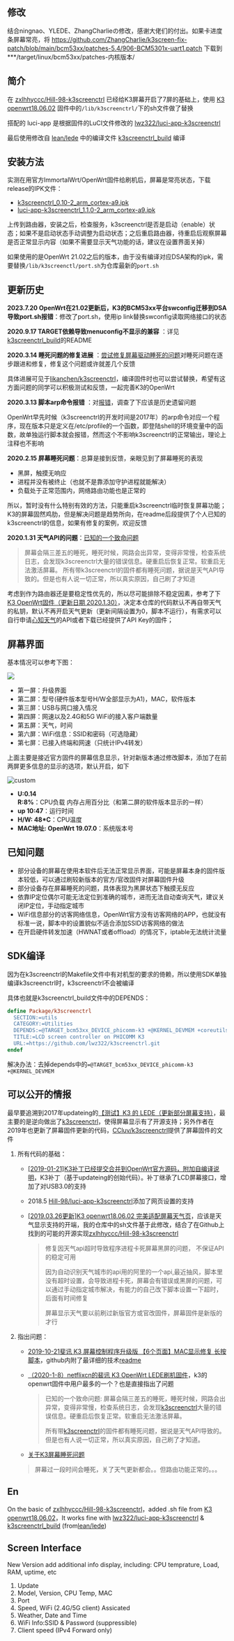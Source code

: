 ## 修改

结合ningnao、YLEDE、ZhangCharlieの修改，感谢大佬们的付出。如果卡进度条屏幕常亮，将
https://github.com/ZhangCharlie/k3screen-fix-patch/blob/main/bcm53xx/patches-5.4/906-BCM5301x-uart1.patch
下载到
***/target/linux/bcm53xx/patches-内核版本/

## 简介

在 [zxlhhyccc/Hill-98-k3screenctrl](https://github.com/zxlhhyccc/Hill-98-k3screenctrl) 已经给K3屏幕开启了7屏的基础上，使用 [K3 openwrt18.06.02](https://www.right.com.cn/forum/thread-466672-1-1.html) 固件中的```/lib/k3screenctrl/```下的sh文件做了替换

搭配的 luci-app 是根据固件的LuCI文件修改的 [lwz322/luci-app-k3screenctrl](https://github.com/lwz322/luci-app-k3screenctrl)

最后使用修改自 [lean/lede](https://github.com/lean/lede) 中的编译文件 [k3screenctrl_build](https://github.com/lwz322/k3screenctrl_build) 编译

## 安装方法

实测在用官方ImmortalWrt/OpenWrt固件给刷机后，屏幕是常亮状态，下载release的IPK文件：
- [k3screenctrl_0.10-2_arm_cortex-a9.ipk](https://github.com/lwz322/k3screenctrl/releases/download/0.10-2/k3screenctrl_0.10-2_arm_cortex-a9.ipk)
- [luci-app-k3screenctrl_1.1.0-2_arm_cortex-a9.ipk](https://github.com/lwz322/luci-app-k3screenctrl/releases/download/0.10-2/luci-app-k3screenctrl_1.1.0-2_arm_cortex-a9.ipk)

上传到路由器，安装之后，检查服务，k3screenctrl是否是启动（enable）状态；如果不是启动状态手动调整为启动状态；之后重启路由器，待重启后观察屏幕是否正常显示内容（如果不需要显示天气功能的话，建议在设置界面关掉）

如果使用的是OpenWrt 21.02之后的版本，由于没有编译对应DSA架构的ipk，需要替换``/lib/k3screenctl/port.sh``为仓库最新的``port.sh``

## 更新历史

**2023.7.20 OpenWrt在21.02更新后，K3的BCM53xx平台swconfig迁移到DSA导致port.sh报错**：修改了port.sh，使用ip link替换swconfig读取网络接口的状态

**2020.9.17 TARGET依赖导致menuconfig不显示的兼容** ：详见[k3screenctrl_build](https://github.com/lwz322/k3screenctrl_build)的README

**2020.3.14 睡死问题的修复进展** ：[尝试修复屏幕驱动睡死的问题](https://www.right.com.cn/forum/thread-3174657-1-1.html)对睡死问题在逐步跟进和修复，修复这个问题或许就差几个反馈

具体进展可见于[likanchen/k3screenctrl](https://github.com/likanchen/k3screenctrl)，编译固件时也可以尝试替换，希望有这方面问题的同学可以积极测试和反馈，一起完善K3的OpenWrt

**2020.3.13 脚本arp命令报错** ：对[报错](https://www.right.com.cn/forum/forum.php?mod=redirect&goto=findpost&ptid=729670&pid=8029524)，调查了下应该是历史遗留问题

OpenWrt早先时候（k3screenctrl的开发时间是2017年）的arp命令对应一个程序，现在版本只是定义在/etc/profile的一个函数，即登陆shell的环境变量中的函数，故单独运行脚本就会报错，然而这个不影响k3screenctrl的正常输出，理论上注释也不影响

**2020.2.15 屏幕睡死问题**：总算是接到反馈，亲眼见到了屏幕睡死的表现
- 黑屏，触摸无响应
- 进程并没有被终止（也就不是靠添加守护进程就能解决）
- 负载处于正常范围内，网络路由功能也是正常的

所以，暂时没有什么特别有效的方法，只能重启k3screenctrl临时恢复屏幕功能；K3的屏幕固然鸡肋，但是解决问题是趋势所向，在readme后段提供了个人已知的k3screenctrl的信息，如果有修复的案例，欢迎反馈

**2020.1.31 天气API的问题**：[已知的一个致命问题](https://www.right.com.cn/forum/thread-2068254-1-1.html)
> 屏幕会隔三差五的睡死，睡死时候，网路会出异常，变得非常慢，检查系统日志，会发现k3screenctrl大量的错误信息。硬重启后恢复正常。软重启无法激活屏幕。
> 所有带k3screenctrl的固件都有睡死问题，据说是天气API导致的。但是也有人说一切正常，所以真实原因，自己刷了才知道

考虑到作为路由器还是要稳定性优先的，所以尽可能排除不稳定因素，参考了下[ K3 OpenWrt固件（更新日期 2020.1.30）](https://www.right.com.cn/forum/thread-2512521-1-1.html)，决定本仓库的代码默认不再自带天气的私钥，默认不再开启天气更新（更新间隔设置为0，脚本不运行），有需求可以自行申请[心知天气](https://www.seniverse.com/)的API或者下载已经提供了API Key的固件；

## 屏幕界面
基本情况可以参考下图：

![](https://cdn.jsdelivr.net/gh/lwz322/pics/github.io/k3-7_screens.png)

- 第一屏：升级界面
- 第二屏：型号(硬件版本型号H/W全部显示为A1)，MAC，软件版本
- 第三屏：USB与网口接入情况
- 第四屏：网速以及2.4G和5G WiFi的接入客户端数量
- 第五屏：天气，时间
- 第六屏：WiFi信息：SSID和密码（可选隐藏）
- 第七屏：已接入终端和网速（只统计IPv4转发）

上面主要是接近官方固件的屏幕信息显示，针对新版本通过修改脚本，添加了在前两屏更多信息的显示的选项，默认开启，如下

![custom](https://cdn.jsdelivr.net/gh/lwz322/pics/github.io/k3screen_custom.png)


- **U:0.14 R:8%**：CPU负载 内存占用百分比（和第二屏的软件版本显示的一样）
- **up 10:47**：运行时间
- **H/W: 48*C**：CPU温度
- **MAC地址: OpenWrt 19.07.0**：系统版本号

## 已知问题

- 部分设备的屏幕在使用本软件后无法正常显示界面，可能是屏幕本身的固件版本较低，可以通过刷较新版本的官方/官改固件对屏幕固件升级
- 部分设备存在屏幕睡死的问题，具体表现为黑屏状态下触摸无反应
- 依靠IP定位偶尔可能无法定位到准确的城市，进而无法自动查询天气，建议关闭IP定位，手动指定城市
- WiFi信息部分的访客网络信息，OpenWrt官方没有访客网络的APP，也就没有标准一说，脚本中的设置貌似不适合添加SSID访客网络的做法
- 在开启硬件转发加速（HWNAT或者offload）的情况下，iptable无法统计流量

## SDK编译
因为在k3screenctrl的Makefile文件中有对机型的要求的倚赖，所以使用SDK单独编译k3screenctrl时，k3screenctrl不会被编译

具体也就是k3screenctrl_build文件中的DEPENDS：
```makefile
define Package/k3screenctrl
  SECTION:=utils
  CATEGORY:=Utilities
  DEPENDS:=@TARGET_bcm53xx_DEVICE_phicomm-k3 +@KERNEL_DEVMEM +coreutils +coreutils-od +bash +curl
  TITLE:=LCD screen controller on PHICOMM K3
  URL:=https://github.com/lwz322/k3screenctrl.git
endef
```
解决办法：去掉depends中的```=@TARGET_bcm53xx_DEVICE_phicomm-k3 +@KERNEL_DEVMEM ```

## 可以公开的情报

最早要追溯到2017年updateing的[【测试】K3 的 LEDE（更新部分屏幕支持）](https://koolshare.cn/thread-91998-1-1.html)，最主要的是逆向做出了[k3screenctrl](https://github.com/updateing/k3screenctrl)，使得屏幕显示有了开源支持；另外作者在2019年也更新了屏幕固件更新的代码，[CCluv/k3screenctrl](https://github.com/CCluv/k3screenctrl)提供了屏幕固件的文件

1. 所有代码的基础：
   
   - [[2019-01-21]K3补丁已经提交合并到OpenWrt官方源码，附加自编译说明](https://www.right.com.cn/forum/thread-419328-1-1.html)，K3补丁（基于updateing的创始代码）。补丁继承了LCD屏幕接口，增加了对USB3.0的支持
   
   - 2018.5 [Hill-98/luci-app-k3screenctrl](https://github.com/Hill-98/luci-app-k3screenctrl)添加了网页设置的支持
   
   - [[2019.03.26更新]K3 openwrt18.06.02 完美适配屏幕天气页](https://www.right.com.cn/forum/thread-466672-1-1.html)，应该是天气显示支持的开端，我的仓库中的sh文件基于此修改，结合了在Github上找到的可能的开源实现[zxlhhyccc/Hill-98-k3screenctrl](https://github.com/zxlhhyccc/Hill-98-k3screenctrl)
   
     > 修复因天气api超时导致程序进程卡死屏幕黑屏的问题， 不保证API的稳定可用
     >
     > 因为自动识别天气城市的api用的阿里的一个api,最近抽风，脚本里没有超时设置，会导致进程卡死，屏幕会有错误或黑屏的问题，可以通过手动指定城市解决，有能力的自己改下脚本设置一下超时，后面有时间修复
     >
     > 屏幕显示天气要以前刷过新版官方或官改固件，屏幕固件是新版的才行
   
2. 指出问题：

   - [2019-10-21斐讯 K3 屏幕控制程序升级版 【6个页面】MAC显示修复 长按脚本](https://www.right.com.cn/forum/thread-1247520-1-1.html)，github内附了最详细的技术[readme](https://github.com/lanceliao/k3screenctrl)

   - [（2020-1-8）netflixcn的裴讯 K3 OpenWrt LEDE刷机固件](https://www.right.com.cn/forum/thread-2068254-1-1.html)，k3的openwrt固件中用户最多的一个？也是直接指出了问题

     > 已知的一个致命问题: 屏幕会隔三差五的睡死，睡死时候，网路会出异常，变得非常慢，检查系统日志，会发现[k3screenctrl](https://github.com/lwz322/luci-app-k3screenctrl)大量的错误信息。硬重启后恢复正常。软重启无法激活屏幕。
     >
     > 所有带[k3screenctrl](https://github.com/lwz322/luci-app-k3screenctrl)的固件都有睡死问题，据说是天气API导致的。但是也有人说一切正常，所以真实原因，自己刷了才知道。

    - [关于K3屏幕睡死问题](https://www.right.com.cn/forum/thread-2712963-1-1.html)
     > 屏幕过一段时间会睡死，关了天气更新都会。。但路由功能正常的。。。

## En

On the basic of [zxlhhyccc/Hill-98-k3screenctrl](https://github.com/zxlhhyccc/Hill-98-k3screenctrl)，added .sh file from [K3 openwrt18.06.02](https://www.right.com.cn/forum/thread-466672-1-1.html)，It works fine with [lwz322/luci-app-k3screenctrl](https://github.com/lwz322/luci-app-k3screenctrl) &
[k3screenctrl_build](https://github.com/lwz322/k3screenctrl_build) (from[lean/lede](https://github.com/lean/lede))

## Screen Interface
New Version add additional info display, including: CPU temprature, Load, RAM, uptime, etc

1. Update
2. Model, Version, CPU Temp, MAC
3. Port
4. Speed, WiFi (2.4G/5G client) Assicated
5. Weather, Date and Time
6. WiFi Info:SSID & Password (suppressible)
7. Client speed (IPv4 Forward only)

